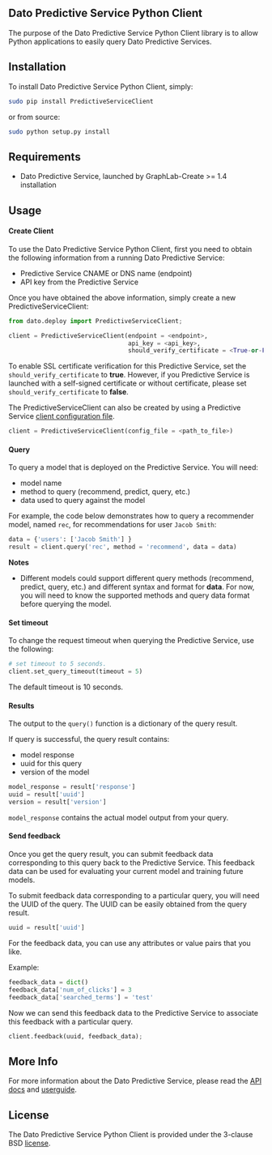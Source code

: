 Dato Predictive Service Python Client
-------------------------------------

The purpose of the Dato Predictive Service Python Client library is to allow
Python applications to easily query Dato Predictive Services.

Installation
------------

To install Dato Predictive Service Python Client, simply:

```bash
sudo pip install PredictiveServiceClient
```

or from source:

```bash
sudo python setup.py install
``` 

Requirements
------------

- Dato Predictive Service, launched by GraphLab-Create >= 1.4 installation

Usage
-----

#### Create Client

To use the Dato Predictive Service Python Client, first you need to obtain the
following information from a running Dato Predictive Service:
* Predictive Service CNAME or DNS name (endpoint)
* API key from the Predictive Service

Once you have obtained the above information, simply create a new PredictiveServiceClient:
```python
from dato.deploy import PredictiveServiceClient;

client = PredictiveServiceClient(endpoint = <endpoint>,
                                 api_key = <api_key>,
                                 should_verify_certificate = <True-or-False>)
``` 

To enable SSL certificate verification for this Predictive Service, 
set the ``should_verify_certificate`` to **true**. However, if you Predictive Service
is launched with a self-signed certificate or without certificate, please 
set ``should_verify_certificate`` to **false**.

The PredictiveServiceClient can also be created by using a Predictive Service
[client configuration file](https://dato.com/products/create/docs/generated/graphlab.deploy.PredictiveService.save_client_config.html).
```python
client = PredictiveServiceClient(config_file = <path_to_file>)
```

#### Query

To query a model that is deployed on the Predictive Service. You will need:

* model name
* method to query (recommend, predict, query, etc.)
* data used to query against the model

For example, the code below demonstrates how to query a recommender model, named
``rec``, for recommendations for user ```Jacob Smith```:
```python
data = {'users': ['Jacob Smith'] }
result = client.query('rec', method = 'recommend', data = data)
```

**Notes**

- Different models could support different query methods (recommend, predict, query, etc.)
  and different syntax and format for **data**. For now, you will need to know the
  supported methods and query data format before querying the model.

#### Set timeout

To change the request timeout when querying the Predictive Service, use the following:

```python
# set timeout to 5 seconds.
client.set_query_timeout(timeout = 5)
```

The default timeout is 10 seconds.

#### Results

The output to the ``query()`` function is a dictionary of the query result.

If query is successful, the query result contains:

* model response
* uuid for this query
* version of the model

```python
model_response = result['response']
uuid = result['uuid']
version = result['version']
```

``model_response`` contains the actual model output from your query.

#### Send feedback

Once you get the query result, you can submit feedback data corresponding to this query
back to the Predictive Service. This feedback data can be used for evaluating your
current model and training future models.

To submit feedback data corresponding to a particular query, you will need the UUID
of the query. The UUID can be easily obtained from the query result.

```python
uuid = result['uuid']
```

For the feedback data, you can use any attributes or value pairs that you like.

Example: 
```python
feedback_data = dict()
feedback_data['num_of_clicks'] = 3
feedback_data['searched_terms'] = 'test'
```

Now we can send this feedback data to the Predictive
Service to associate this feedback with a particular query.

```python
client.feedback(uuid, feedback_data);
```

More Info
---------

For more information about the Dato Predictive Service, please read
the [API docs](https://dato.com/products/create/docs/generated/graphlab.deploy.PredictiveService.html)
and [userguide](https://dato.com/learn/userguide/deployment/pred-getting-started.html).

License
-------

The Dato Predictive Service Python Client is provided under the 3-clause BSD [license](LICENSE).
